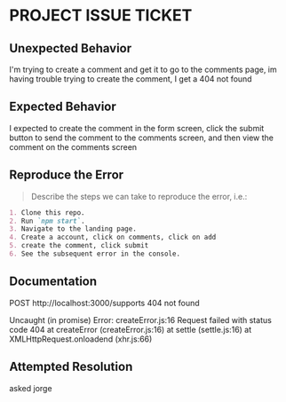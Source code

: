 # PROJECT ISSUE TICKET


## Unexpected Behavior

I'm trying to create a comment and get it to go to the comments page, im having trouble trying to create the comment, I get a 404 not found

## Expected Behavior

I expected to create the comment in the form screen, click the submit button to send the comment to the comments screen, and then view the comment on the comments screen

## Reproduce the Error

> Describe the steps we can take to reproduce the error, i.e.:

```md
1. Clone this repo.
2. Run `npm start`.
3. Navigate to the landing page.
4. Create a account, click on comments, click on add
5. create the comment, click submit
6. See the subsequent error in the console.
```

## Documentation

POST http://localhost:3000/supports
404 not found


Uncaught (in promise) Error: createError.js:16
Request failed with status code 404
  at createError (createError.js:16)
  at settle (settle.js:16)
  at XMLHttpRequest.onloadend (xhr.js:66)


## Attempted Resolution

asked jorge